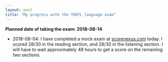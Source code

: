 ```yaml
---
layout: post
title: "My progress with the TOEFL language exam"
---
```


**Planned date of taking the exam: 2018-08-14**

* 2018-08-04: I have completed a mock exam at [scorenexus.com](scorenexus.com) today. I scored 28/30 in the reading section, and 28/30 in the listening section. I will have to wait approximately 48 hours to get a score on the remaining two sections.
